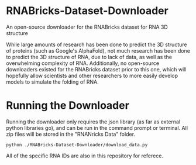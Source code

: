 # RNABricks-Dataset-Downloader
An open-source downloader for the RNABricks dataset for RNA 3D structure

While large amounts of research has been done to predict the 3D structure of proteins (such as Google's AlphaFold), not much research has been done to predict the 3D structure of RNA, due to lack of data, as well as the overwhelming complexity of RNA. Additionally, no open-source downloaders existed for the RNABricks dataset prior to this one, which will hopefully allow scientists and other researchers to more easily develop models to simulate the folding of RNA.

# Running the Downloader

Running the downloader only requires the json library (as far as external python libraries go), and can be run in the command prompt or terminal. All zip files will be stored in the "RNANricks Data" folder.

```python ./RNABricks-Dataset-Downloader/download_data.py```

All of the specific RNA IDs are also in this repository for referece.

